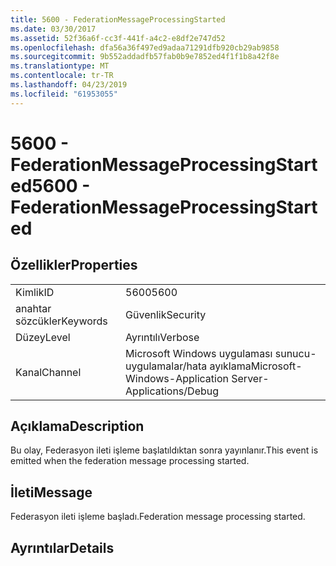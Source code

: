 ```yaml
---
title: 5600 - FederationMessageProcessingStarted
ms.date: 03/30/2017
ms.assetid: 52f36a6f-cc3f-441f-a4c2-e8df2e747d52
ms.openlocfilehash: dfa56a36f497ed9adaa71291dfb920cb29ab9858
ms.sourcegitcommit: 9b552addadfb57fab0b9e7852ed4f1f1b8a42f8e
ms.translationtype: MT
ms.contentlocale: tr-TR
ms.lasthandoff: 04/23/2019
ms.locfileid: "61953055"
---
```

# <a name="5600---federationmessageprocessingstarted"></a><span data-ttu-id="46e7c-102">5600 - FederationMessageProcessingStarted</span><span class="sxs-lookup"><span data-stu-id="46e7c-102">5600 - FederationMessageProcessingStarted</span></span>
## <a name="properties"></a><span data-ttu-id="46e7c-103">Özellikler</span><span class="sxs-lookup"><span data-stu-id="46e7c-103">Properties</span></span>  
  
|||  
|-|-|  
|<span data-ttu-id="46e7c-104">Kimlik</span><span class="sxs-lookup"><span data-stu-id="46e7c-104">ID</span></span>|<span data-ttu-id="46e7c-105">5600</span><span class="sxs-lookup"><span data-stu-id="46e7c-105">5600</span></span>|  
|<span data-ttu-id="46e7c-106">anahtar sözcükler</span><span class="sxs-lookup"><span data-stu-id="46e7c-106">Keywords</span></span>|<span data-ttu-id="46e7c-107">Güvenlik</span><span class="sxs-lookup"><span data-stu-id="46e7c-107">Security</span></span>|  
|<span data-ttu-id="46e7c-108">Düzey</span><span class="sxs-lookup"><span data-stu-id="46e7c-108">Level</span></span>|<span data-ttu-id="46e7c-109">Ayrıntılı</span><span class="sxs-lookup"><span data-stu-id="46e7c-109">Verbose</span></span>|  
|<span data-ttu-id="46e7c-110">Kanal</span><span class="sxs-lookup"><span data-stu-id="46e7c-110">Channel</span></span>|<span data-ttu-id="46e7c-111">Microsoft Windows uygulaması sunucu-uygulamalar/hata ayıklama</span><span class="sxs-lookup"><span data-stu-id="46e7c-111">Microsoft-Windows-Application Server-Applications/Debug</span></span>|  
  
## <a name="description"></a><span data-ttu-id="46e7c-112">Açıklama</span><span class="sxs-lookup"><span data-stu-id="46e7c-112">Description</span></span>  
 <span data-ttu-id="46e7c-113">Bu olay, Federasyon ileti işleme başlatıldıktan sonra yayınlanır.</span><span class="sxs-lookup"><span data-stu-id="46e7c-113">This event is emitted when the federation message processing started.</span></span>  
  
## <a name="message"></a><span data-ttu-id="46e7c-114">İleti</span><span class="sxs-lookup"><span data-stu-id="46e7c-114">Message</span></span>  
 <span data-ttu-id="46e7c-115">Federasyon ileti işleme başladı.</span><span class="sxs-lookup"><span data-stu-id="46e7c-115">Federation message processing started.</span></span>  
  
## <a name="details"></a><span data-ttu-id="46e7c-116">Ayrıntılar</span><span class="sxs-lookup"><span data-stu-id="46e7c-116">Details</span></span>
